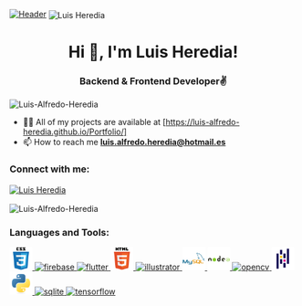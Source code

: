 [![Header](https://cdn.computerhoy.com/sites/navi.axelspringer.es/public/styles/480/public/media/image/2020/02/lenguaje-programacion-1859691.jpg?itok=PSYEVgtj "Header")]()
<img align="center" src="https://cdn.computerhoy.com/sites/navi.axelspringer.es/public/styles/480/public/media/image/2020/02/lenguaje-programacion-1859691.jpg?itok=PSYEVgtj" alt="Luis Heredia" height="30" width="100%" />
<h1 align="center">Hi 👋, I'm Luis Heredia!</h1>
<h3 align="center">Backend & Frontend Developer✌️</h3>

<p align="left"> <img src="https://komarev.com/ghpvc/?username=Luis-Alfredo-Heredia&label=Profile%20views&color=0e75b6&style=flat" alt="Luis-Alfredo-Heredia" /> </p>

- 👨‍💻 All of my projects are available at [https://luis-alfredo-heredia.github.io/Portfolio/]
- 📫 How to reach me **luis.alfredo.heredia@hotmail.es**

<h3 align="left">Connect with me:</h3>
<p align="left">

</p>
<a href="https://twitter.com/LuiisHeredia" target="blank"><img align="center" src="https://raw.githubusercontent.com/rahuldkjain/github-profile-readme-generator/master/src/images/icons/Social/twitter.svg" alt="Luis Heredia" height="30" width="40" /></a>
</p>

<p><img align="center" src="https://github-readme-stats.vercel.app/api/top-langs?username=Luis-Alfredo-Heredia&show_icons=true&locale=en&layout=compact" alt="Luis-Alfredo-Heredia" /></p>


<h3 align="left">Languages and Tools:</h3>
<p align="left"> 
    <a href="https://www.w3schools.com/css/" target="_blank" rel="noreferrer"> <img src="https://raw.githubusercontent.com/devicons/devicon/master/icons/css3/css3-original-wordmark.svg" alt="css3" width="40" height="40"/> </a> 
    <a href="https://firebase.google.com/" target="_blank" rel="noreferrer"> <img src="https://www.vectorlogo.zone/logos/firebase/firebase-icon.svg" alt="firebase" width="40" height="40"/> </a>
    <a href="https://flutter.dev" target="_blank" rel="noreferrer"> <img src="https://www.vectorlogo.zone/logos/flutterio/flutterio-icon.svg" alt="flutter" width="40" height="40"/> </a>
    <a href="https://www.w3.org/html/" target="_blank" rel="noreferrer"> <img src="https://raw.githubusercontent.com/devicons/devicon/master/icons/html5/html5-original-wordmark.svg" alt="html5" width="40" height="40"/> </a>
    <a href="https://www.adobe.com/in/products/illustrator.html" target="_blank" rel="noreferrer"> <img src="https://www.vectorlogo.zone/logos/adobe_illustrator/adobe_illustrator-icon.svg" alt="illustrator" width="40" height="40"/> </a> 
    <a href="https://www.mysql.com/" target="_blank" rel="noreferrer"> <img src="https://raw.githubusercontent.com/devicons/devicon/master/icons/mysql/mysql-original-wordmark.svg" alt="mysql" width="40" height="40"/> </a> 
    <a href="https://nodejs.org" target="_blank" rel="noreferrer"> <img src="https://raw.githubusercontent.com/devicons/devicon/master/icons/nodejs/nodejs-original-wordmark.svg" alt="nodejs" width="40" height="40"/> </a> 
    <a href="https://opencv.org/" target="_blank" rel="noreferrer"> <img src="https://www.vectorlogo.zone/logos/opencv/opencv-icon.svg" alt="opencv" width="40" height="40"/> </a> 
    <a href="https://pandas.pydata.org/" target="_blank" rel="noreferrer"> <img src="https://raw.githubusercontent.com/devicons/devicon/2ae2a900d2f041da66e950e4d48052658d850630/icons/pandas/pandas-original.svg" alt="pandas" width="40" height="40"/> </a> 
    <a href="https://www.python.org" target="_blank" rel="noreferrer"> <img src="https://raw.githubusercontent.com/devicons/devicon/master/icons/python/python-original.svg" alt="python" width="40" height="40"/> </a>
    <a href="https://www.sqlite.org/" target="_blank" rel="noreferrer"> <img src="https://www.vectorlogo.zone/logos/sqlite/sqlite-icon.svg" alt="sqlite" width="40" height="40"/> </a>
    <a href="https://www.tensorflow.org" target="_blank" rel="noreferrer"> <img src="https://www.vectorlogo.zone/logos/tensorflow/tensorflow-icon.svg" alt="tensorflow" width="40" height="40"/> </a> </p>





